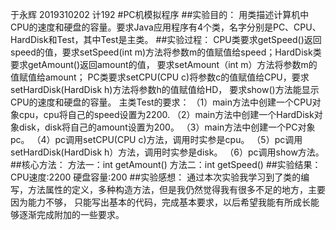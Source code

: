 于永辉 2019310202 计192
#PC机模拟程序
##实验目的：
  用类描述计算机中CPU的速度和硬盘的容量。要求Java应用程序有4个类，名字分别是PC、CPU、HardDisk和Test，其中Test是主类。
##实验过程：
  CPU类要求getSpeed()返回speed的值，要求setSpeed(int m)方法将参数m的值赋值给speed；HardDisk类要求getAmount()返回amount的值， 要求setAmount（int m）方法将参数m的值赋值给amount；
PC类要求setCPU(CPU c)将参数c的值赋值给CPU，要求setHardDisk(HardDisk h)方法将参数h的值赋值给HD， 要求show()方法能显示CPU的速度和硬盘的容量。 
主类Test的要求：
 （1）main方法中创建一个CPU对象cpu，cpu将自己的speed设置为2200. 
 （2）main方法中创建一个HardDisk对象disk，disk将自己的amount设置为200。 
 （3）main方法中创建一个PC对象pc。 
 （4）pc调用setCPU(CPU c)方法，调用时实参是cpu。 
 （5）pc调用setHardDisk(HardDisk h）方法，调用时实参是disk。 
 （6）pc调用show方法。
##核心方法：
 方法一：int getAmount()
 方法二：int getSpeed()
##实验结果：
  CPU速度:2200
  硬盘容量:200
##实验感想：
  通过本次实验我学习到了类的编写，方法属性的定义，多种构造方法，但是我仍然觉得我有很多不足的地方，主要因为能力不够，
  只能写出基本的代码，完成基本要求，以后希望我能有所成长能够逐渐完成附加的一些要求。



